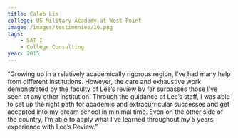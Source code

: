 ```yaml
---
title: Caleb Lim
college: US Military Academy at West Point
image: /images/testimonies/16.png
tags:
    - SAT I
    - College Consulting
year: 2015
---
```


“Growing up in a relatively academically rigorous region, I’ve had many
help from different institutions. However, the care and exhaustive work
demonstrated by the faculty of Lee’s review by far surpasses those I’ve
seen at any other institution. Through the guidance of Lee’s staff, I was
able to set up the right path for academic and extracurricular successes
and get accepted into my dream school in minimal time. Even on the other
side of the country, I’m able to apply what I’ve learned throughout my 5
years experience with Lee’s Review.”
